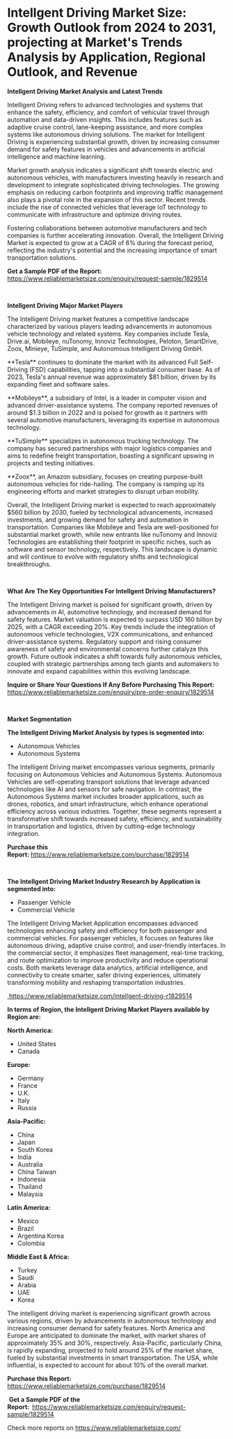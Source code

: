 <p><h1>Intellgent Driving Market Size: Growth Outlook from 2024 to 2031, projecting at Market's Trends Analysis by Application, Regional Outlook, and Revenue</h1></p><p><strong>Intellgent Driving Market Analysis and Latest Trends</strong></p>
<p><p>Intelligent Driving refers to advanced technologies and systems that enhance the safety, efficiency, and comfort of vehicular travel through automation and data-driven insights. This includes features such as adaptive cruise control, lane-keeping assistance, and more complex systems like autonomous driving solutions. The market for Intelligent Driving is experiencing substantial growth, driven by increasing consumer demand for safety features in vehicles and advancements in artificial intelligence and machine learning.</p><p>Market growth analysis indicates a significant shift towards electric and autonomous vehicles, with manufacturers investing heavily in research and development to integrate sophisticated driving technologies. The growing emphasis on reducing carbon footprints and improving traffic management also plays a pivotal role in the expansion of this sector. Recent trends include the rise of connected vehicles that leverage IoT technology to communicate with infrastructure and optimize driving routes. </p><p>Fostering collaborations between automotive manufacturers and tech companies is further accelerating innovation. Overall, the Intelligent Driving Market is expected to grow at a CAGR of 6% during the forecast period, reflecting the industry's potential and the increasing importance of smart transportation solutions.</p></p>
<p><strong>Get a Sample PDF of the Report:&nbsp;</strong> <a href="https://www.reliablemarketsize.com/enquiry/request-sample/1829514?utm_campaign=1897&utm_medium=2&utm_source=Github&utm_content=ia&utm_term=30122024&utm_id=intellgent-driving">https://www.reliablemarketsize.com/enquiry/request-sample/1829514</a></p>
<p>&nbsp;</p>
<p><strong>Intellgent Driving Major Market Players</strong></p>
<p><p>The Intelligent Driving market features a competitive landscape characterized by various players leading advancements in autonomous vehicle technology and related systems. Key companies include Tesla, Drive.ai, Mobileye, nuTonomy, Innoviz Technologies, Peloton, SmartDrive, Zoox, Minieye, TuSimple, and Autonomous Intelligent Driving GmbH.</p><p>**Tesla** continues to dominate the market with its advanced Full Self-Driving (FSD) capabilities, tapping into a substantial consumer base. As of 2023, Tesla's annual revenue was approximately $81 billion, driven by its expanding fleet and software sales.</p><p>**Mobileye**, a subsidiary of Intel, is a leader in computer vision and advanced driver-assistance systems. The company reported revenues of around $1.3 billion in 2022 and is poised for growth as it partners with several automotive manufacturers, leveraging its expertise in autonomous technology.</p><p>**TuSimple** specializes in autonomous trucking technology. The company has secured partnerships with major logistics companies and aims to redefine freight transportation, boasting a significant upswing in projects and testing initiatives.</p><p>**Zoox**, an Amazon subsidiary, focuses on creating purpose-built autonomous vehicles for ride-hailing. The company is ramping up its engineering efforts and market strategies to disrupt urban mobility.</p><p>Overall, the Intelligent Driving market is expected to reach approximately $560 billion by 2030, fueled by technological advancements, increased investments, and growing demand for safety and automation in transportation. Companies like Mobileye and Tesla are well-positioned for substantial market growth, while new entrants like nuTonomy and Innoviz Technologies are establishing their footprint in specific niches, such as software and sensor technology, respectively. This landscape is dynamic and will continue to evolve with regulatory shifts and technological breakthroughs.</p></p>
<p>&nbsp;</p>
<p><strong>What Are The Key Opportunities For Intellgent Driving Manufacturers?</strong></p>
<p><p>The Intelligent Driving market is poised for significant growth, driven by advancements in AI, automotive technology, and increased demand for safety features. Market valuation is expected to surpass USD 160 billion by 2025, with a CAGR exceeding 20%. Key trends include the integration of autonomous vehicle technologies, V2X communications, and enhanced driver-assistance systems. Regulatory support and rising consumer awareness of safety and environmental concerns further catalyze this growth. Future outlook indicates a shift towards fully autonomous vehicles, coupled with strategic partnerships among tech giants and automakers to innovate and expand capabilities within this evolving landscape.</p></p>
<p><strong>Inquire or Share Your Questions If Any Before Purchasing This Report:</strong> <a href="https://www.reliablemarketsize.com/enquiry/pre-order-enquiry/1829514?utm_campaign=1897&utm_medium=2&utm_source=Github&utm_content=ia&utm_term=30122024&utm_id=intellgent-driving">https://www.reliablemarketsize.com/enquiry/pre-order-enquiry/1829514</a></p>
<p>&nbsp;</p>
<p><strong>Market Segmentation</strong></p>
<p><strong>The Intellgent Driving Market Analysis by types is segmented into:</strong></p>
<p><ul><li>Autonomous Vehicles</li><li>Autonomous Systems</li></ul></p>
<p><p>The Intelligent Driving market encompasses various segments, primarily focusing on Autonomous Vehicles and Autonomous Systems. Autonomous Vehicles are self-operating transport solutions that leverage advanced technologies like AI and sensors for safe navigation. In contrast, the Autonomous Systems market includes broader applications, such as drones, robotics, and smart infrastructure, which enhance operational efficiency across various industries. Together, these segments represent a transformative shift towards increased safety, efficiency, and sustainability in transportation and logistics, driven by cutting-edge technology integration.</p></p>
<p><strong>Purchase this Report:&nbsp;</strong><a href="https://www.reliablemarketsize.com/purchase/1829514?utm_campaign=1897&utm_medium=2&utm_source=Github&utm_content=ia&utm_term=30122024&utm_id=intellgent-driving">https://www.reliablemarketsize.com/purchase/1829514</a></p>
<p>&nbsp;</p>
<p><strong>The Intellgent Driving Market Industry Research by Application is segmented into:</strong></p>
<p><ul><li>Passenger Vehicle</li><li>Commercial Vehicle</li></ul></p>
<p><p>The Intelligent Driving Market Application encompasses advanced technologies enhancing safety and efficiency for both passenger and commercial vehicles. For passenger vehicles, it focuses on features like autonomous driving, adaptive cruise control, and user-friendly interfaces. In the commercial sector, it emphasizes fleet management, real-time tracking, and route optimization to improve productivity and reduce operational costs. Both markets leverage data analytics, artificial intelligence, and connectivity to create smarter, safer driving experiences, ultimately transforming mobility and reshaping transportation industries.</p></p>
<p><a href="https://www.reliablemarketsize.com/intellgent-driving-r1829514?utm_campaign=1897&utm_medium=2&utm_source=Github&utm_content=ia&utm_term=30122024&utm_id=intellgent-driving">&nbsp;https://www.reliablemarketsize.com/intellgent-driving-r1829514</a></p>
<p><strong>In terms of Region, the Intellgent Driving Market Players available by Region are:</strong></p>
<p>
    <p> <strong> North America: </strong>
        <ul>
            <li>United States</li>
            <li>Canada</li>
        </ul>
        </p> 
    <p> <strong> Europe: </strong>
        <ul>
            <li>Germany</li>
            <li>France</li>
            <li>U.K.</li>
            <li>Italy</li>
            <li>Russia</li>
        </ul>
        </p> 
    <p> <strong> Asia-Pacific: </strong>
        <ul>
            <li>China</li>
            <li>Japan</li>
            <li>South Korea</li>
            <li>India</li>
            <li>Australia</li>
            <li>China Taiwan</li>
            <li>Indonesia</li>
            <li>Thailand</li>
            <li>Malaysia</li>
        </ul>
        </p> 
    <p> <strong> Latin America: </strong>
        <ul>
            <li>Mexico</li>
            <li>Brazil</li>
            <li>Argentina Korea</li>
            <li>Colombia</li>
        </ul>
        </p> 
    <p> <strong> Middle East & Africa: </strong>
        <ul>
            <li>Turkey</li>
            <li>Saudi</li>
            <li>Arabia</li>
            <li>UAE</li>
            <li>Korea</li>
        </ul>
    </p>
    </p>
<p><p>The intelligent driving market is experiencing significant growth across various regions, driven by advancements in autonomous technology and increasing consumer demand for safety features. North America and Europe are anticipated to dominate the market, with market shares of approximately 35% and 30%, respectively. Asia-Pacific, particularly China, is rapidly expanding, projected to hold around 25% of the market share, fueled by substantial investments in smart transportation. The USA, while influential, is expected to account for about 10% of the overall market.</p></p>
<p><strong>Purchase this Report: </strong><a href="https://www.reliablemarketsize.com/purchase/1829514?utm_campaign=1897&utm_medium=2&utm_source=Github&utm_content=ia&utm_term=30122024&utm_id=intellgent-driving">https://www.reliablemarketsize.com/purchase/1829514</a></p>
<p>&nbsp;<strong>Get a Sample PDF of the Report:&nbsp;&nbsp;</strong><a href="https://www.reliablemarketsize.com/enquiry/request-sample/1829514?utm_campaign=1897&utm_medium=2&utm_source=Github&utm_content=ia&utm_term=30122024&utm_id=intellgent-driving">https://www.reliablemarketsize.com/enquiry/request-sample/1829514</a></p>
<p><strong></strong></p>
<p>Check more reports on <a href="https://www.reliablemarketsize.com/?utm_campaign=1897&utm_medium=2&utm_source=Github&utm_content=ia&utm_term=30122024&utm_id=intellgent-driving">https://www.reliablemarketsize.com/</a></p>